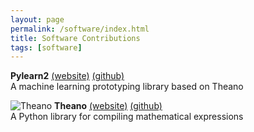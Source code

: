 ```yaml
---
layout: page
permalink: /software/index.html
title: Software Contributions
tags: [software]
---
```


**Pylearn2** [(website)](deeplearning.net/software/pylearn2/)
             [(github)](https://github.com/lisa-lab/pylearn2)  
A machine learning prototyping library based on Theano

![Theano](http://deeplearning.net/software/theano/_static/theano_logo_allblue_200x46.png)
**Theano** [(website)](deeplearning.net/software/theano/)
           [(github)](https://github.com/Theano/Theano)  
A Python library for compiling mathematical expressions

